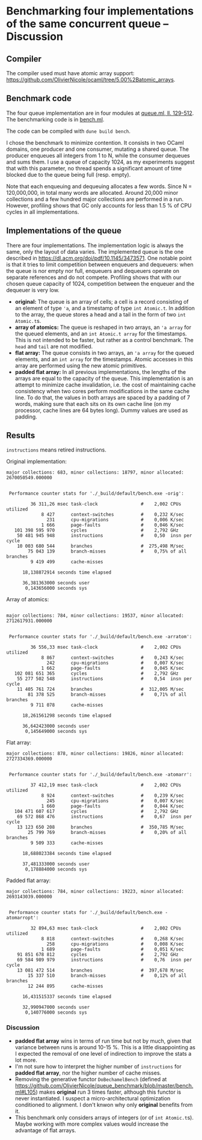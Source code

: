 # Benchmarking four implementations of the same concurrent queue – Discussion

## Compiler

The compiler used must have atomic array support:
<https://github.com/OlivierNicole/ocaml/tree/5.00%2Batomic_arrays>.

## Benchmark code

The four queue implementation are in four modules at
[queue.ml, ll.
129-512](https://github.com/OlivierNicole/queue_benchmark/blob/master/queue.ml#L129-L512).
The benchmarking code is in
[bench.ml](https://github.com/OlivierNicole/queue_benchmark/blob/master/bench.ml).

The code can be compiled with `dune build bench`.

I chose the benchmark to minimize contention. It consists in two OCaml domains,
one producer and one consumer, mutating a shared queue. The producer enqueues
all integers from 1 to N, while the consumer dequeues and sums them.
I use a queue of capacity 1024, as my experiments suggest that with this
parameter, no thread spends a significant amount of time blocked due to the
queue being full (resp. empty).

Note that each enqueuing and dequeuing allocates a few words. Since N =
120,000,000, in total many words are allocated.  Around 20,000 minor collections
and a few hundred major collections are performed in a run. However, profiling
shows that GC only accounts for less than 1.5 % of CPU cycles in all
implementations.

## Implementations of the queue

There are four implementations. The implementation logic is always the same,
only the layout of data varies. The implemented queue is the one described in
<https://dl.acm.org/doi/pdf/10.1145/3473571>. One notable point is that it
tries to limit competition between enqueuers and dequeuers: when the queue is
nor empty nor full, enqueuers and dequeuers operate on separate references and
do not compete.
Profiling shows that with our chosen queue capacity of 1024, competition between
the enqueuer and the dequeuer is very low.

- **original:** The queue is an array of cells; a cell is a record consisting of
  an element of type `'a`, and a timestamp of type `int Atomic.t`.
  In addition to the array, the queue stores a head and a tail in the form of
  two `int Atomic.t`s.
- **array of atomics:** The queue is reshaped in two arrays, an `'a array` for
  the queued elements, and an `int Atomic.t array` for the timestamps. This
  is not intended to be faster, but rather as a control benchmark. The `head`
  and `tail` are not modified.
- **flat array:** The queue consists in two arrays, an `'a array` for the queued
  elements, and an `int array` for the timestamps. Atomic accesses in this array
  are performed using the new atomic primitives.
- **padded flat array:** In all previous implementations, the lengths of the
  arrays are equal to the capacity of the queue. This implementation is an
  attempt to minimize cache invalidation, i.e. the cost of maintaining cache
  consistency when two cores perform modifications in the same cache line.
  To do that, the values in both arrays are spaced by a padding of 7 words,
  making sure that each sits on its own cache line (on my processor, cache lines
  are 64 bytes long). Dummy values are used as padding.

## Results

`instructions` means retired instructions.

Original implementation:
```
major collections: 683, minor collections: 18797, minor allocated: 2670050549.000000


 Performance counter stats for './_build/default/bench.exe -orig':

         36 311,26 msec task-clock                #    2,002 CPUs utilized
             8 427      context-switches          #    0,232 K/sec
               231      cpu-migrations            #    0,006 K/sec
             1 666      page-faults               #    0,046 K/sec
   101 398 595 970      cycles                    #    2,792 GHz
    50 481 945 948      instructions              #    0,50  insn per cycle
    10 003 680 544      branches                  #  275,498 M/sec
        75 043 139      branch-misses             #    0,75% of all branches
         9 419 499      cache-misses

      18,138872914 seconds time elapsed

      36,381363000 seconds user
       0,143656000 seconds sys
```

Array of atomics:
```

major collections: 784, minor collections: 19537, minor allocated: 2712617931.000000


 Performance counter stats for './_build/default/bench.exe -arratom':

         36 556,33 msec task-clock                #    2,002 CPUs utilized
             8 867      context-switches          #    0,243 K/sec
               242      cpu-migrations            #    0,007 K/sec
             1 662      page-faults               #    0,045 K/sec
   102 081 651 365      cycles                    #    2,792 GHz
    55 277 502 548      instructions              #    0,54  insn per cycle
    11 405 761 724      branches                  #  312,005 M/sec
        81 378 525      branch-misses             #    0,71% of all branches
         9 711 078      cache-misses

      18,261561298 seconds time elapsed

      36,642423000 seconds user
       0,145649000 seconds sys
```

Flat array:
```
major collections: 878, minor collections: 19826, minor allocated: 2727334369.000000


 Performance counter stats for './_build/default/bench.exe -atomarr':

         37 412,19 msec task-clock                #    2,002 CPUs utilized
             8 924      context-switches          #    0,239 K/sec
               245      cpu-migrations            #    0,007 K/sec
             1 660      page-faults               #    0,044 K/sec
   104 471 607 617      cycles                    #    2,792 GHz
    69 572 868 476      instructions              #    0,67  insn per cycle
    13 123 650 208      branches                  #  350,785 M/sec
        25 799 769      branch-misses             #    0,20% of all branches
         9 509 333      cache-misses

      18,688023384 seconds time elapsed

      37,481333000 seconds user
       0,178884000 seconds sys
```

Padded flat array:
```
major collections: 784, minor collections: 19223, minor allocated: 2693143039.000000


 Performance counter stats for './_build/default/bench.exe -atomarropt':

         32 894,63 msec task-clock                #    2,002 CPUs utilized
             8 818      context-switches          #    0,268 K/sec
               258      cpu-migrations            #    0,008 K/sec
             1 689      page-faults               #    0,051 K/sec
    91 851 678 812      cycles                    #    2,792 GHz
    69 584 989 979      instructions              #    0,76  insn per cycle
    13 081 472 514      branches                  #  397,678 M/sec
        15 337 510      branch-misses             #    0,12% of all branches
        12 244 895      cache-misses

      16,431515337 seconds time elapsed

      32,990947000 seconds user
       0,140776000 seconds sys
```

### Discussion

- **padded flat array** wins in terms of run time but not by much, given that
  variance between runs is around 10-15 %. This is a little disappointing as I
  expected the removal of one level of indirection to improve the stats a lot
  more.
- I'm not sure how to interpret the higher number of `instructions` for **padded
  flat array**, nor the higher number of cache misses.
- Removing the generative functor `DoBechamelBench` (defined at
  <https://github.com/OlivierNicole/queue_benchmark/blob/master/bench.ml#L105>)
  makes **original** run 3 times faster, although this functor is never
  instantiated. I suspect a micro-architectural optimization conditioned to
  alignment. I don't knwon why only **original** benefits from it.
- This benchmark only considers arrays of integers (or of `int Atomic.t`s).
  Maybe working with more complex values would increase the advantage of flat
  arrays.
